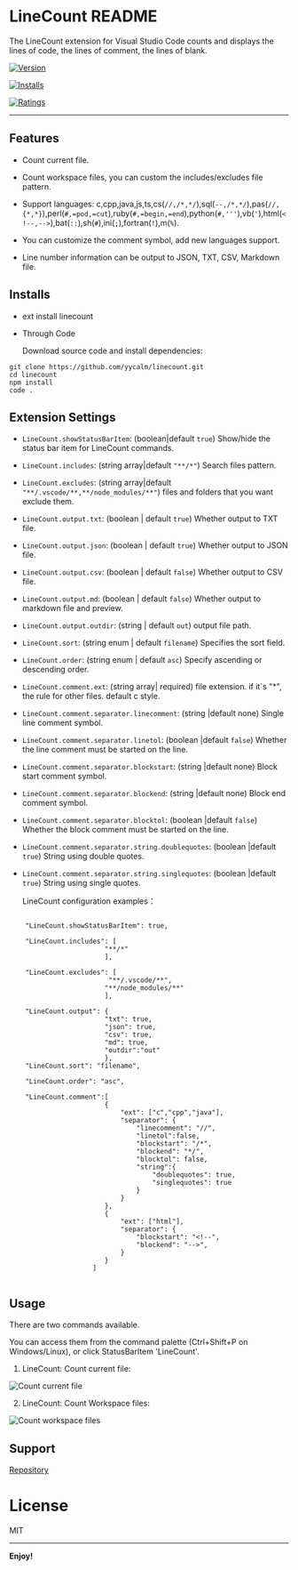 # LineCount README

The LineCount extension for Visual Studio Code counts and displays the lines of code, the lines of comment, the lines of blank. 


[![Version](https://vsmarketplacebadge.apphb.com/version/yycalm.linecount.svg)](https://marketplace.visualstudio.com/items?itemName=yycalm.linecount)

[![Installs](https://vsmarketplacebadge.apphb.com/installs/yycalm.linecount.svg)](https://marketplace.visualstudio.com/items?itemName=yycalm.linecount)

[![Ratings](https://vsmarketplacebadge.apphb.com/rating/yycalm.linecount.svg)](https://marketplace.visualstudio.com/items?itemName=yycalm.linecount)

---

## Features

* Count current file. 

* Count workspace files, you can custom the includes/excludes file pattern.

* Support languages: c,cpp,java,js,ts,cs(`//,/*,*/`),sql(`--,/*,*/`),pas(`//,{*,*}`),perl(`#,=pod,=cut`),ruby(`#,=begin,=end`),python(`#,'''`),vb(`'`),html(`<!--,-->`),bat(`::`),sh(`#`),ini(`;`),fortran(`!`),m(`%`).

* You can customize the comment symbol, add new languages support.

* Line number information can be output to JSON, TXT, CSV, Markdown file.

## Installs

* ext install linecount

* Through Code

    Download source code and install dependencies:

```
git clone https://github.com/yycalm/linecount.git
cd linecount
npm install
code .
```

## Extension Settings
 
* `LineCount.showStatusBarItem`: (boolean|default `true`) Show/hide the status bar item for LineCount commands.
* `LineCount.includes`: (string array|default `"**/*"`) Search files pattern.
* `LineCount.excludes`: (string array|default `"**/.vscode/**,**/node_modules/**"`) files and folders that you want exclude them.
* `LineCount.output.txt`: (boolean | default `true`) Whether output to TXT file.
* `LineCount.output.json`: (boolean | default `true`) Whether output to JSON file.
* `LineCount.output.csv`: (boolean | default `false`) Whether output to CSV file.
* `LineCount.output.md`: (boolean | default `false`) Whether output to markdown file and preview.
* `LineCount.output.outdir`: (string | default `out`) output file path.
* `LineCount.sort`: (string enum | default `filename`) Specifies the sort field.
* `LineCount.order`: (string enum | default `asc`) Specify ascending or descending order.
* `LineCount.comment.ext`: (string array| required) file extension. if it`s "*", the rule for other files. default c style.
* `LineCount.comment.separator.linecomment`: (string |default none) Single line comment symbol.
* `LineCount.comment.separator.linetol`: (boolean |default `false`) Whether the line comment must be started on the line.
* `LineCount.comment.separator.blockstart`: (string |default none) Block start comment symbol.
* `LineCount.comment.separator.blockend`: (string |default none) Block end comment symbol.
* `LineCount.comment.separator.blocktol`: (boolean |default `false`) Whether the block comment must be started on the line.
* `LineCount.comment.separator.string.doublequotes`: (boolean |default `true`) String using double quotes.
* `LineCount.comment.separator.string.singlequotes`: (boolean |default `true`) String using single quotes.

  LineCount configuration examples：

```

    "LineCount.showStatusBarItem": true,

    "LineCount.includes": [     
                        "**/*" 
                        ],    

    "LineCount.excludes": [ 
                         "**/.vscode/**",
                        "**/node_modules/**"
                        ],

    "LineCount.output": {
                        "txt": true,       
                        "json": true, 
                        "csv": true, 
                        "md": true,       
                        "outdir":"out"      
                        },
    "LineCount.sort": "filename",

    "LineCount.order": "asc",

    "LineCount.comment":[
                        {
                            "ext": ["c","cpp","java"], 
                            "separator": {             
                                "linecomment": "//",   
                                "linetol":false,       
                                "blockstart": "/*",    
                                "blockend": "*/",      
                                "blocktol": false,     
                                "string":{
                                    "doublequotes": true,
                                    "singlequotes": true
                                }                                
                            }
                        },
                        {
                            "ext": ["html"], 
                            "separator": {             
                                "blockstart": "<!--",    
                                "blockend": "-->",      
                            }
                        }
                     ]
        

```



## Usage

There are two commands available. 

You can access them from the command palette (Ctrl+Shift+P on Windows/Linux), or click StatusBarItem 'LineCount'.

1. LineCount: Count current file:

![Count current file](https://github.com/yycalm/linecount/blob/master/images/countcurrentfile.gif?raw=true)


2. LineCount: Count Workspace files:

![Count workspace files](https://github.com/yycalm/linecount/blob/master/images/countworkspace.gif?raw=true)


## Support

[Repository](https://github.com/yycalm/linecount)


# License

MIT

-----------------------------------------------------------------------------------------------------------

**Enjoy!**